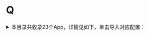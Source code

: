 # Q
<details>
<summary>
本目录共收录23个App，详情见如下，单击导入对应配置：
</summary>

- [QQ浏览器](https://quantumult.app/x/open-app/add-resource?remote-resource=%7B%22rewrite_remote%22%3A%20%5B%22https%3A%2F%2Fraw.githubusercontent.com%2Fzirawell%2FR-Store%2Fmain%2FRule%2FQuanX%2FAdblock%2FApp%2FQ%2FQQ%E6%B5%8F%E8%A7%88%E5%99%A8%2Frewrite%2Fqqbrowser.conf%2C%20tag%3DQQ%E6%B5%8F%E8%A7%88%E5%99%A8%22%5D%7D)
- [QQ钱包](https://quantumult.app/x/open-app/add-resource?remote-resource=%7B%22rewrite_remote%22%3A%20%5B%22https%3A%2F%2Fraw.githubusercontent.com%2Fzirawell%2FR-Store%2Fmain%2FRule%2FQuanX%2FAdblock%2FApp%2FQ%2FQQ%E9%92%B1%E5%8C%85%2Frewrite%2Fqianbao.conf%2C%20tag%3DQQ%E9%92%B1%E5%8C%85%22%5D%7D)
- [QQ音乐](https://quantumult.app/x/open-app/add-resource?remote-resource=%7B%22filter_remote%22%3A%20%5B%22https%3A%2F%2Fraw.githubusercontent.com%2Fzirawell%2FR-Store%2Fmain%2FRule%2FQuanX%2FAdblock%2FApp%2FQ%2FQQ%E9%9F%B3%E4%B9%90%2Ffilter%2Fqqmusic.list%2C%20tag%3DQQ%E9%9F%B3%E4%B9%90%22%5D%2C%22rewrite_remote%22%3A%20%5B%22https%3A%2F%2Fraw.githubusercontent.com%2Fzirawell%2FR-Store%2Fmain%2FRule%2FQuanX%2FAdblock%2FApp%2FQ%2FQQ%E9%9F%B3%E4%B9%90%2Frewrite%2Fqqmusic.conf%2C%20tag%3DQQ%E9%9F%B3%E4%B9%90%22%5D%7D)
- [亲宝宝](https://quantumult.app/x/open-app/add-resource?remote-resource=%7B%22filter_remote%22%3A%20%5B%22https%3A%2F%2Fraw.githubusercontent.com%2Fzirawell%2FR-Store%2Fmain%2FRule%2FQuanX%2FAdblock%2FApp%2FQ%2F%E4%BA%B2%E5%AE%9D%E5%AE%9D%2Ffilter%2Fqbb.list%2C%20tag%3D%E4%BA%B2%E5%AE%9D%E5%AE%9D%22%5D%2C%22rewrite_remote%22%3A%20%5B%22https%3A%2F%2Fraw.githubusercontent.com%2Fzirawell%2FR-Store%2Fmain%2FRule%2FQuanX%2FAdblock%2FApp%2FQ%2F%E4%BA%B2%E5%AE%9D%E5%AE%9D%2Frewrite%2Fqbb.conf%2C%20tag%3D%E4%BA%B2%E5%AE%9D%E5%AE%9D%22%5D%7D)
- [亲邻开门](https://quantumult.app/x/open-app/add-resource?remote-resource=%7B%22filter_remote%22%3A%20%5B%22https%3A%2F%2Fraw.githubusercontent.com%2Fzirawell%2FR-Store%2Fmain%2FRule%2FQuanX%2FAdblock%2FApp%2FQ%2F%E4%BA%B2%E9%82%BB%E5%BC%80%E9%97%A8%2Ffilter%2Fqinlin.list%2C%20tag%3D%E4%BA%B2%E9%82%BB%E5%BC%80%E9%97%A8%22%5D%2C%22rewrite_remote%22%3A%20%5B%22https%3A%2F%2Fraw.githubusercontent.com%2Fzirawell%2FR-Store%2Fmain%2FRule%2FQuanX%2FAdblock%2FApp%2FQ%2F%E4%BA%B2%E9%82%BB%E5%BC%80%E9%97%A8%2Frewrite%2Fqinlin.conf%2C%20tag%3D%E4%BA%B2%E9%82%BB%E5%BC%80%E9%97%A8%22%5D%7D)
- [全家便利店](https://quantumult.app/x/open-app/add-resource?remote-resource=%7B%22rewrite_remote%22%3A%20%5B%22https%3A%2F%2Fraw.githubusercontent.com%2Fzirawell%2FR-Store%2Fmain%2FRule%2FQuanX%2FAdblock%2FApp%2FQ%2F%E5%85%A8%E5%AE%B6%E4%BE%BF%E5%88%A9%E5%BA%97%2Frewrite%2Ffamilymart.conf%2C%20tag%3D%E5%85%A8%E5%AE%B6%E4%BE%BF%E5%88%A9%E5%BA%97%22%5D%7D)
- [全民K歌](https://quantumult.app/x/open-app/add-resource?remote-resource=%7B%22rewrite_remote%22%3A%20%5B%22https%3A%2F%2Fraw.githubusercontent.com%2Fzirawell%2FR-Store%2Fmain%2FRule%2FQuanX%2FAdblock%2FApp%2FQ%2F%E5%85%A8%E6%B0%91K%E6%AD%8C%2Frewrite%2Fqmkg.conf%2C%20tag%3D%E5%85%A8%E6%B0%91K%E6%AD%8C%22%5D%7D)
- [全民生活](https://quantumult.app/x/open-app/add-resource?remote-resource=%7B%22rewrite_remote%22%3A%20%5B%22https%3A%2F%2Fraw.githubusercontent.com%2Fzirawell%2FR-Store%2Fmain%2FRule%2FQuanX%2FAdblock%2FApp%2FQ%2F%E5%85%A8%E6%B0%91%E7%94%9F%E6%B4%BB%2Frewrite%2Fcmbccc.conf%2C%20tag%3D%E5%85%A8%E6%B0%91%E7%94%9F%E6%B4%BB%22%5D%7D)
- [全球购骑士卡](https://quantumult.app/x/open-app/add-resource?remote-resource=%7B%22rewrite_remote%22%3A%20%5B%22https%3A%2F%2Fraw.githubusercontent.com%2Fzirawell%2FR-Store%2Fmain%2FRule%2FQuanX%2FAdblock%2FApp%2FQ%2F%E5%85%A8%E7%90%83%E8%B4%AD%E9%AA%91%E5%A3%AB%E5%8D%A1%2Frewrite%2Fblackunique.conf%2C%20tag%3D%E5%85%A8%E7%90%83%E8%B4%AD%E9%AA%91%E5%A3%AB%E5%8D%A1%22%5D%7D)
- [全能浏览器](https://quantumult.app/x/open-app/add-resource?remote-resource=%7B%22rewrite_remote%22%3A%20%5B%22https%3A%2F%2Fraw.githubusercontent.com%2Fzirawell%2FR-Store%2Fmain%2FRule%2FQuanX%2FAdblock%2FApp%2FQ%2F%E5%85%A8%E8%83%BD%E6%B5%8F%E8%A7%88%E5%99%A8%2Frewrite%2Fgdt.conf%2C%20tag%3D%E5%85%A8%E8%83%BD%E6%B5%8F%E8%A7%88%E5%99%A8%22%5D%7D)
- [前程无忧51job](https://quantumult.app/x/open-app/add-resource?remote-resource=%7B%22rewrite_remote%22%3A%20%5B%22https%3A%2F%2Fraw.githubusercontent.com%2Fzirawell%2FR-Store%2Fmain%2FRule%2FQuanX%2FAdblock%2FApp%2FQ%2F%E5%89%8D%E7%A8%8B%E6%97%A0%E5%BF%A751job%2Frewrite%2F51job.conf%2C%20tag%3D%E5%89%8D%E7%A8%8B%E6%97%A0%E5%BF%A751job%22%5D%7D)
- [去上网（去哒）](https://quantumult.app/x/open-app/add-resource?remote-resource=%7B%22rewrite_remote%22%3A%20%5B%22https%3A%2F%2Fraw.githubusercontent.com%2Fzirawell%2FR-Store%2Fmain%2FRule%2FQuanX%2FAdblock%2FApp%2FQ%2F%E5%8E%BB%E4%B8%8A%E7%BD%91%EF%BC%88%E5%8E%BB%E5%93%92%EF%BC%89%2Frewrite%2Fiqushangwang.conf%2C%20tag%3D%E5%8E%BB%E4%B8%8A%E7%BD%91%EF%BC%88%E5%8E%BB%E5%93%92%EF%BC%89%22%5D%7D)
- [去哪儿](https://quantumult.app/x/open-app/add-resource?remote-resource=%7B%22rewrite_remote%22%3A%20%5B%22https%3A%2F%2Fraw.githubusercontent.com%2Fzirawell%2FR-Store%2Fmain%2FRule%2FQuanX%2FAdblock%2FApp%2FQ%2F%E5%8E%BB%E5%93%AA%E5%84%BF%2Frewrite%2Fqunar.conf%2C%20tag%3D%E5%8E%BB%E5%93%AA%E5%84%BF%22%5D%7D)
- [奇点阅读](https://quantumult.app/x/open-app/add-resource?remote-resource=%7B%22rewrite_remote%22%3A%20%5B%22https%3A%2F%2Fraw.githubusercontent.com%2Fzirawell%2FR-Store%2Fmain%2FRule%2FQuanX%2FAdblock%2FApp%2FQ%2F%E5%A5%87%E7%82%B9%E9%98%85%E8%AF%BB%2Frewrite%2Fqi.conf%2C%20tag%3D%E5%A5%87%E7%82%B9%E9%98%85%E8%AF%BB%22%5D%7D)
- [奇瑞汽车](https://quantumult.app/x/open-app/add-resource?remote-resource=%7B%22rewrite_remote%22%3A%20%5B%22https%3A%2F%2Fraw.githubusercontent.com%2Fzirawell%2FR-Store%2Fmain%2FRule%2FQuanX%2FAdblock%2FApp%2FQ%2F%E5%A5%87%E7%91%9E%E6%B1%BD%E8%BD%A6%2Frewrite%2Fchery.conf%2C%20tag%3D%E5%A5%87%E7%91%9E%E6%B1%BD%E8%BD%A6%22%5D%7D)
- [巧虎官方](https://quantumult.app/x/open-app/add-resource?remote-resource=%7B%22rewrite_remote%22%3A%20%5B%22https%3A%2F%2Fraw.githubusercontent.com%2Fzirawell%2FR-Store%2Fmain%2FRule%2FQuanX%2FAdblock%2FApp%2FQ%2F%E5%B7%A7%E8%99%8E%E5%AE%98%E6%96%B9%2Frewrite%2Fqiaohu.conf%2C%20tag%3D%E5%B7%A7%E8%99%8E%E5%AE%98%E6%96%B9%22%5D%7D)
- [汽水音乐](https://quantumult.app/x/open-app/add-resource?remote-resource=%7B%22rewrite_remote%22%3A%20%5B%22https%3A%2F%2Fraw.githubusercontent.com%2Fzirawell%2FR-Store%2Fmain%2FRule%2FQuanX%2FAdblock%2FApp%2FQ%2F%E6%B1%BD%E6%B0%B4%E9%9F%B3%E4%B9%90%2Frewrite%2Fqishui.conf%2C%20tag%3D%E6%B1%BD%E6%B0%B4%E9%9F%B3%E4%B9%90%22%5D%7D)
- [汽车之家](https://quantumult.app/x/open-app/add-resource?remote-resource=%7B%22filter_remote%22%3A%20%5B%22https%3A%2F%2Fraw.githubusercontent.com%2Fzirawell%2FR-Store%2Fmain%2FRule%2FQuanX%2FAdblock%2FApp%2FQ%2F%E6%B1%BD%E8%BD%A6%E4%B9%8B%E5%AE%B6%2Ffilter%2Fautohome.list%2C%20tag%3D%E6%B1%BD%E8%BD%A6%E4%B9%8B%E5%AE%B6%22%5D%2C%22rewrite_remote%22%3A%20%5B%22https%3A%2F%2Fraw.githubusercontent.com%2Fzirawell%2FR-Store%2Fmain%2FRule%2FQuanX%2FAdblock%2FApp%2FQ%2F%E6%B1%BD%E8%BD%A6%E4%B9%8B%E5%AE%B6%2Frewrite%2Fautohome.conf%2C%20tag%3D%E6%B1%BD%E8%BD%A6%E4%B9%8B%E5%AE%B6%22%5D%7D)
- [球迷报](https://quantumult.app/x/open-app/add-resource?remote-resource=%7B%22rewrite_remote%22%3A%20%5B%22https%3A%2F%2Fraw.githubusercontent.com%2Fzirawell%2FR-Store%2Fmain%2FRule%2FQuanX%2FAdblock%2FApp%2FQ%2F%E7%90%83%E8%BF%B7%E6%8A%A5%2Frewrite%2Fqiumibao.conf%2C%20tag%3D%E7%90%83%E8%BF%B7%E6%8A%A5%22%5D%7D)
- [穷游](https://quantumult.app/x/open-app/add-resource?remote-resource=%7B%22rewrite_remote%22%3A%20%5B%22https%3A%2F%2Fraw.githubusercontent.com%2Fzirawell%2FR-Store%2Fmain%2FRule%2FQuanX%2FAdblock%2FApp%2FQ%2F%E7%A9%B7%E6%B8%B8%2Frewrite%2Fqyer.conf%2C%20tag%3D%E7%A9%B7%E6%B8%B8%22%5D%7D)
- [蜻蜓FM](https://quantumult.app/x/open-app/add-resource?remote-resource=%7B%22filter_remote%22%3A%20%5B%22https%3A%2F%2Fraw.githubusercontent.com%2Fzirawell%2FR-Store%2Fmain%2FRule%2FQuanX%2FAdblock%2FApp%2FQ%2F%E8%9C%BB%E8%9C%93FM%2Ffilter%2Fqingting.list%2C%20tag%3D%E8%9C%BB%E8%9C%93FM%22%5D%7D)
- [起点读书](https://quantumult.app/x/open-app/add-resource?remote-resource=%7B%22rewrite_remote%22%3A%20%5B%22https%3A%2F%2Fraw.githubusercontent.com%2Fzirawell%2FR-Store%2Fmain%2FRule%2FQuanX%2FAdblock%2FApp%2FQ%2F%E8%B5%B7%E7%82%B9%E8%AF%BB%E4%B9%A6%2Frewrite%2Fqidian.conf%2C%20tag%3D%E8%B5%B7%E7%82%B9%E8%AF%BB%E4%B9%A6%22%5D%7D)
- [趣兜风](https://quantumult.app/x/open-app/add-resource?remote-resource=%7B%22filter_remote%22%3A%20%5B%22https%3A%2F%2Fraw.githubusercontent.com%2Fzirawell%2FR-Store%2Fmain%2FRule%2FQuanX%2FAdblock%2FApp%2FQ%2F%E8%B6%A3%E5%85%9C%E9%A3%8E%2Ffilter%2Fqdf.list%2C%20tag%3D%E8%B6%A3%E5%85%9C%E9%A3%8E%22%5D%2C%22rewrite_remote%22%3A%20%5B%22https%3A%2F%2Fraw.githubusercontent.com%2Fzirawell%2FR-Store%2Fmain%2FRule%2FQuanX%2FAdblock%2FApp%2FQ%2F%E8%B6%A3%E5%85%9C%E9%A3%8E%2Frewrite%2Fqdf.conf%2C%20tag%3D%E8%B6%A3%E5%85%9C%E9%A3%8E%22%5D%7D)

</details>